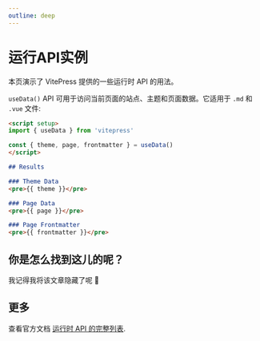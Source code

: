 ```yaml
---
outline: deep
---
```


# 运行API实例

本页演示了 VitePress 提供的一些运行时 API 的用法。

 `useData()` API 可用于访问当前页面的站点、主题和页面数据。它适用于 `.md` 和 `.vue` 文件:

```md
<script setup>
import { useData } from 'vitepress'

const { theme, page, frontmatter } = useData()
</script>

## Results

### Theme Data
<pre>{{ theme }}</pre>

### Page Data
<pre>{{ page }}</pre>

### Page Frontmatter
<pre>{{ frontmatter }}</pre>
```

## 你是怎么找到这儿的呢？
我记得我将该文章隐藏了呢 🤔

## 更多

查看官方文档 [运行时 API 的完整列表](https://vitepress.dev/reference/runtime-api#usedata).
